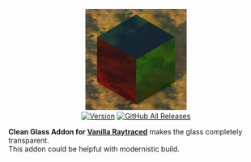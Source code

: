 <p align="center">
  <img alt="Clear Glass Addon for Vanilla Raytraced" src="https://github.com/MazeWave/Vanilla-Raytraced-Addons-Glass/raw/master/Vanilla%20Raytraced%20Clear%20Glass%20Addons/pack_icon.png" width="200">
  <br>
  <a href="https://github.com/MazeWave/Vanilla-Raytraced-Addons-Glass/releases"><img src="https://img.shields.io/github/tag/MazeWave/Vanilla-Raytraced-Addons-Glass.svg?label=version&style=flat" alt="Version"></a>
  <a href="https://github.com/MazeWave/Vanilla-Raytraced-Addons-Glass/releases"><img alt="GitHub All Releases" src="https://img.shields.io/github/downloads/MazeWave/Vanilla-Raytraced-Addons-Glass/total"></a>
</p>

**Clean Glass Addon for [Vanilla Raytraced](https://github.com/MazeWave/Vanilla-Raytraced)** makes the glass completely transparent.  
This addon could be helpful with modernistic build.
